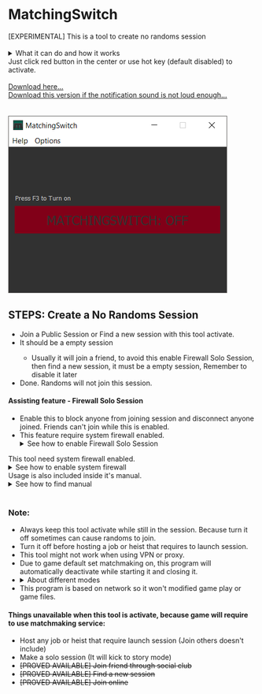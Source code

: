 <h1>MatchingSwitch</h1>
[EXPERIMENTAL] This is a tool to create no randoms session<br>
<br>
<details>
  <summary>What it can do and how it works</summary>
  <br>
  Usually a session will join random people because it's connected to a game server (matchmaking server) that matching random players into the session.<br>
  This tool can block the server that matching randoms into the session.<br>
  This is how it create a Public Session that random players won't start to join, while friends and their friends and crew members are free to join but except randoms.<br>
  Click red button in the center or use hot key (default disabled) and it will block that matchmaking server.<br>
</details>
Just click red button in the center or use hot key (default disabled) to activate.<br>
<br>
<a href="https://raw.githubusercontent.com/Barracuda10/MatchmakingSwitch/master/MatchmakingSwitch/x64/Release/MatchingSwitch.exe"><ins>Download here...</ins></a><br>
<a href="//raw.githubusercontent.com/Barracuda10/MatchmakingSwitch/master/MatchmakingSwitch/x64/Release/ffmpeg/MatchingSwitch.exe"><ins>Download this version if the notification sound is not loud enough...</ins></a><br>
<br>
<br>
<img src="https://github.com/Barracuda10/others/blob/master/MatchmakingSwitch/matchmakingswitch.png"><br>
<!--<a href="https://www.virustotal.com/gui/file/3c5d6335c52a2333999e3b0c711977bf60850a8da0bfd1217358f98409f97d5a/detection" target="_blank"><ins>See virus scan result</ins></a><br>-->
<!--<del>[FIXED] it may look different if the scale and layout setting on Windows 10 is not set to 100%</del>
<br>-->
<h2>STEPS: Create a No Randoms Session</h2>
<!--<h5>Method 1 [RECOMMAND]</h5>-->
<ul>
  <li>Join a Public Session or Find a new session with this tool activate.</li>
  <li>It should be a empty session<!-- (usually it will join a friend, to avoid this enable --><!--<a href="/README.md#firewall-solo-session">--><!--Firewall Solo Session--><!--</a>--><!-- , then repeat last step, Remember to disable it later).--></li>
  <ul>
    <li>Usually it will join a friend, to avoid this enable <!--<a href="/README.md#firewall-solo-session">-->Firewall Solo Session<!--</a>-->, then find a new session, it must be a empty session, Remember to disable it later</li>
  </ul>
  <li>Done. Randoms will not join this session.</li>
</ul>
<!--<h5>Method 2</h5>
<ul>
  <li>Join a invite only session with matchmaking on.</li>
  <li>Turn matchmaking off then find a new session and the new session should be a empty session.</li>
  <li>Done. Randoms will not join this session.</li>
</ul>-->
<h4>Assisting feature - Firewall Solo Session</h4>
<ul>
  <li>Enable this to block anyone from joining session and disconnect anyone joined. Friends can't join while this is enabled.</li>
  <li>This feature require system firewall enabled.
    <details>
      <summary>See how to enable Firewall Solo Session</summary>
      <img src="https://raw.githubusercontent.com/Barracuda10/others/master/MatchmakingSwitch/matchmakingswitch_firewallsolosession.png" width=267 height=216><br>
    </details>
  </li>
</ul>
This tool need system firewall enabled.<br>
<details>
      <summary>See how to enable system firewall</summary>
      <img src="https://raw.githubusercontent.com/Barracuda10/others/master/MatchmakingSwitch/matchmakingswitch_help_3.png" width=267 height=216><br><br>
      &nbsp;&nbsp;-&nbsp;&nbsp;Choose Open Firewall Settings in Help<br>
      <img src="https://raw.githubusercontent.com/Barracuda10/others/master/NetDisconnector/netdisconnector_fw.png" width=267 height=216><br><br>
      &nbsp;&nbsp;-&nbsp;&nbsp;Choose Turn Windows Defender Firewall on or off<br>
      <img src="https://raw.githubusercontent.com/Barracuda10/others/master/NetDisconnector/netdisconnector_fw_on.png" width=267 height=216><br><br>
      &nbsp;&nbsp;-&nbsp;&nbsp;Turn both network settings to on (If know which network profile is using, only need to turn currently using one on)<br>
</details>
Usage is also included inside it's manual.<br>
<details>
  <summary>See how to find manual</summary>
  <br>
  <img src="https://github.com/Barracuda10/others/blob/master/MatchmakingSwitch/matchmakingswitch_manual.png" width=267 height=216>
</details>
<br>
<h3>Note:</h3>
<ul>
  <li>Always keep this tool activate while still in the session. Because turn it off sometimes can cause randoms to join.</li>
  <li>Turn it off before hosting a job or heist that requires to launch session.</li>
  <li>This tool might not work when using VPN or proxy.</li>
  <li>Due to game default set matchmaking on, this program will automatically deactivate while starting it and closing it.</li>
  <li><details>
      <summary>About different modes</summary>
  <li>This program default using Mode 1 and it need system firewall enabled, <br>If can not enable system firewall, Use Mode 2 instead. Mode 2 may require run as administrator.<br>
    <details>
      <summary>See how to run as administrator</summary>
      <br>
      &nbsp;&nbsp;-&nbsp;&nbsp;Right click GTANoRandoms.exe, choose Properties, then choose Compatibility tab,<br>
      &nbsp;&nbsp;-&nbsp;&nbsp;Check this option showed below.<br>
      <br>
      <img src="https://github.com/Barracuda10/others/blob/master/MatchmakingSwitch/administrator.png"><br>
    </details>
  </li>
  <li>If using Mode 2, did correct steps but randoms still join while this tool is activate, please do this:<br>
    <details>
      <summary>See how to fix it</summary>
      <br>
      &nbsp;&nbsp;-&nbsp;&nbsp;Click Options->Edit Hosts File, it will pop up a text file.<br>
      &nbsp;&nbsp;-&nbsp;&nbsp;Then check codes in that text file look exactly same to the following codes in picture showed below.<br>
      <img src="https://github.com/Barracuda10/others/blob/master/MatchmakingSwitch/hosts_enabled.png"><br><br>
      &nbsp;&nbsp;-&nbsp;&nbsp;Find and verify this code: "127.0.0.1 mm-gta5-prod.ros.rockstargames.com".<br>
      <!--&nbsp;&nbsp;-&nbsp;&nbsp;Make sure there is no "#" in front of it, if there is, delete all the "#" sign in the line contain "127.0.0.1 mm-gta5-prod.ros.rockstargames.com".<br>-->
      &nbsp;&nbsp;-&nbsp;&nbsp;<!--Or just simply-->Delete the entire line contain "127.0.0.1 mm-gta5-prod.ros.rockstargames.com" and save, then restart this program. It will automatically add a new one when starting it<br>
      <br>
    </details>
  </li>
  <li>If using Mode 2, It will modified the network setting file showed below.<br>
    <details>
      <summary>Click to see file will be modified by this tool</summary>
      &nbsp;&nbsp;-&nbsp;&nbsp;Hosts&nbsp;&nbsp[PATH]%WINDIR%\system32\drivers\etc\hosts<br>
    </details>
  </li>
  <li>Recommand use default mode Mode 1.</li>
  </details></li>
  <li>This program is based on network so it won't modified game play or game files.</li>
</ul>
<!--<h3>Cautions:</h3>-->
<h4>Things unavailable when this tool is activate, because game will require to use matchmaking service:</h4>
<ul>
  <li>Host any job or heist that require launch session (Join others doesn't include)</li>
  <li>Make a solo session (It will kick to story mode)</li>
  <li><del>[PROVED AVAILABLE] Join friend through social club</del></li>
  <li><del>[PROVED AVAILABLE] Find a new session</del></li>
  <li><del>[PROVED AVAILABLE] Join online</del></li>
</ul>
<br>
<!--2&nbsp;&nbsp;If turn matchmaking back on it will immidiately cause randoms to join sometimes, and even if turn it back off quickly<br>
Therefore it's better to never turn it back on until leave this session.<br>
<br>-->
<!--3&nbsp;&nbsp;If there is already more than 1 people in session and then go turn Matchmaking off, It usually still will cause randoms to join. So the best way to use this is turn it off while only 1 person in the session.<br>-->
<!--<br>
<h2>Advanced features:</h2>
This tool can also disable in game cloud services, make the game unable to connect to the game cloud servers, and it will prevent game to upload and save game progress.<br>
To disable Cloudservices, choose the option show below, it will change to CloudservicesSwitch.<br>
<br>
Just like MatchingSwitch, click red button or use hotkey (default disabled) to disable Cloudservices.<br>
Turn off Cloudservices can make the game temporarily unable to save game progress.<br>
To discard this unsaved game data disconnect internet and let the game kick to story mode.<br>
To upload and save this unsaved game data just turn it back on.<br>
<br>
Due to game default set cloudservices on, this program will automatically turn cloudservices back on when starting it and closing it.<br>
<br>
<br>
<img src="https://github.com/Barracuda10/others/blob/master/MatchmakingSwitch/matchmakingswitch_cloudservicesswitch.png"><br>
Change back to MatchingSwitch anytime through options in picture showed above.<br>
Also it will display each services state if it's On or Off in prompt labal.<br>-->
